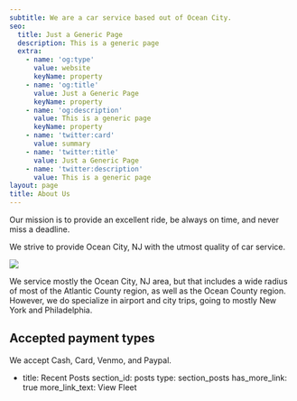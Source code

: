 ```yaml
---
subtitle: We are a car service based out of Ocean City.
seo:
  title: Just a Generic Page
  description: This is a generic page
  extra:
    - name: 'og:type'
      value: website
      keyName: property
    - name: 'og:title'
      value: Just a Generic Page
      keyName: property
    - name: 'og:description'
      value: This is a generic page
      keyName: property
    - name: 'twitter:card'
      value: summary
    - name: 'twitter:title'
      value: Just a Generic Page
    - name: 'twitter:description'
      value: This is a generic page
layout: page
title: About Us
---
```

Our mission is to provide an excellent ride, be always on time, and never miss a deadline.

We strive to provide Ocean City, NJ with the utmost quality of car service.

![](/\_static/app-assets/OCEAN.png)

 We service mostly the Ocean City, NJ area, but that includes a wide radius of most of the Atlantic County region, as well as the Ocean County region. However, we do specialize in airport and city trips, going to mostly New York and Philadelphia.

## Accepted payment types

We accept Cash, Card, Venmo, and Paypal.

  - title: Recent Posts
    section_id: posts
    type: section_posts
    has_more_link: true
    more_link_text: View Fleet